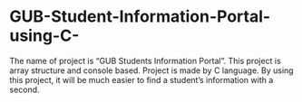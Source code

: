 # GUB-Student-Information-Portal-using-C-
The name of project is “GUB Students Information Portal”. This project is array structure and console based. Project is made by C language. By using this project, it will be much easier to find a student’s information with a second.
